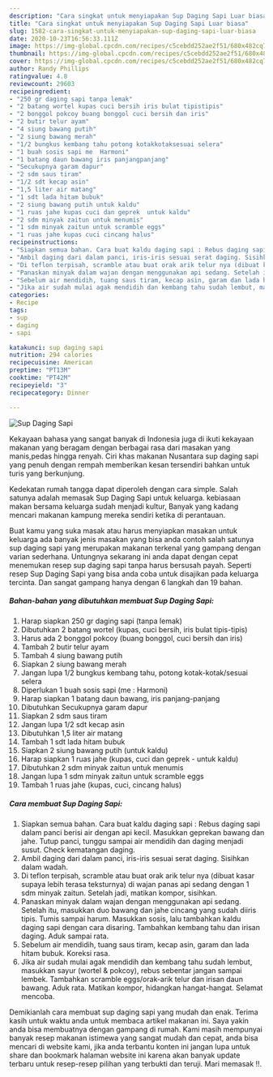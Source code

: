 ```yaml
---
description: "Cara singkat untuk menyiapakan Sup Daging Sapi Luar biasa"
title: "Cara singkat untuk menyiapakan Sup Daging Sapi Luar biasa"
slug: 1582-cara-singkat-untuk-menyiapakan-sup-daging-sapi-luar-biasa
date: 2020-10-23T16:56:33.111Z
image: https://img-global.cpcdn.com/recipes/c5cebdd252ae2f51/680x482cq70/sup-daging-sapi-foto-resep-utama.jpg
thumbnail: https://img-global.cpcdn.com/recipes/c5cebdd252ae2f51/680x482cq70/sup-daging-sapi-foto-resep-utama.jpg
cover: https://img-global.cpcdn.com/recipes/c5cebdd252ae2f51/680x482cq70/sup-daging-sapi-foto-resep-utama.jpg
author: Randy Phillips
ratingvalue: 4.8
reviewcount: 29603
recipeingredient:
- "250 gr daging sapi tanpa lemak"
- "2 batang wortel kupas cuci bersih iris bulat tipistipis"
- "2 bonggol pokcoy buang bonggol cuci bersih dan iris"
- "2 butir telur ayam"
- "4 siung bawang putih"
- "2 siung bawang merah"
- "1/2 bungkus kembang tahu potong kotakkotaksesuai selera"
- "1 buah sosis sapi me  Harmoni"
- "1 batang daun bawang iris panjangpanjang"
- "Secukupnya garam dapur"
- "2 sdm saus tiram"
- "1/2 sdt kecap asin"
- "1,5 liter air matang"
- "1 sdt lada hitam bubuk"
- "2 siung bawang putih untuk kaldu"
- "1 ruas jahe kupas cuci dan geprek  untuk kaldu"
- "2 sdm minyak zaitun untuk menumis"
- "1 sdm minyak zaitun untuk scramble eggs"
- "1 ruas jahe kupas cuci cincang halus"
recipeinstructions:
- "Siapkan semua bahan. Cara buat kaldu daging sapi : Rebus daging sapi dalam panci berisi air dengan api kecil. Masukkan geprekan bawang dan jahe. Tutup panci, tunggu sampai air mendidih dan daging menjadi susut. Check kematangan daging."
- "Ambil daging dari dalam panci, iris-iris sesuai serat daging. Sisihkan dalam wadah."
- "Di teflon terpisah, scramble atau buat orak arik telur nya (dibuat kasar supaya lebih terasa teksturnya) di wajan panas api sedang dengan 1 sdm minyak zaitun. Setelah jadi, matikan kompor, sisihkan."
- "Panaskan minyak dalam wajan dengan menggunakan api sedang. Setelah itu, masukkan duo bawang dan jahe cincang yang sudah diiris tipis. Tumis sampai harum. Masukkan sosis, lalu tambahkan kaldu daging sapi dengan cara disaring. Tambahkan kembang tahu dan irisan daging. Aduk sampai rata."
- "Sebelum air mendidih, tuang saus tiram, kecap asin, garam dan lada hitam bubuk. Koreksi rasa."
- "Jika air sudah mulai agak mendidih dan kembang tahu sudah lembut, masukkan sayur (wortel &amp; pokcoy), rebus sebentar jangan sampai lembek. Tambahkan scramble eggs/orak-arik telur dan irisan daun bawang. Aduk rata. Matikan kompor, hidangkan hangat-hangat. Selamat mencoba."
categories:
- Recipe
tags:
- sup
- daging
- sapi

katakunci: sup daging sapi 
nutrition: 294 calories
recipecuisine: American
preptime: "PT13M"
cooktime: "PT42M"
recipeyield: "3"
recipecategory: Dinner

---
```



![Sup Daging Sapi](https://img-global.cpcdn.com/recipes/c5cebdd252ae2f51/680x482cq70/sup-daging-sapi-foto-resep-utama.jpg)

Kekayaan bahasa yang sangat banyak di Indonesia juga di ikuti kekayaan makanan yang beragam dengan berbagai rasa dari masakan yang manis,pedas hingga renyah. Ciri khas makanan Nusantara sup daging sapi yang penuh dengan rempah memberikan kesan tersendiri bahkan untuk turis yang berkunjung.




Kedekatan rumah tangga dapat diperoleh dengan cara simple. Salah satunya adalah memasak Sup Daging Sapi untuk keluarga. kebiasaan makan bersama keluarga sudah menjadi kultur, Banyak yang kadang mencari makanan kampung mereka sendiri ketika di perantauan.

Buat kamu yang suka masak atau harus menyiapkan masakan untuk keluarga ada banyak jenis masakan yang bisa anda contoh salah satunya sup daging sapi yang merupakan makanan terkenal yang gampang dengan varian sederhana. Untungnya sekarang ini anda dapat dengan cepat menemukan resep sup daging sapi tanpa harus bersusah payah.
Seperti resep Sup Daging Sapi yang bisa anda coba untuk disajikan pada keluarga tercinta. Dan sangat gampang hanya dengan 6 langkah dan 19 bahan.


<!--inarticleads1-->

##### Bahan-bahan yang dibutuhkan membuat Sup Daging Sapi:

1. Harap siapkan 250 gr daging sapi (tanpa lemak)
1. Dibutuhkan 2 batang wortel (kupas, cuci bersih, iris bulat tipis-tipis)
1. Harus ada 2 bonggol pokcoy (buang bonggol, cuci bersih dan iris)
1. Tambah 2 butir telur ayam
1. Tambah 4 siung bawang putih
1. Siapkan 2 siung bawang merah
1. Jangan lupa 1/2 bungkus kembang tahu, potong kotak-kotak/sesuai selera
1. Diperlukan 1 buah sosis sapi (me : Harmoni)
1. Harap siapkan 1 batang daun bawang, iris panjang-panjang
1. Dibutuhkan Secukupnya garam dapur
1. Siapkan 2 sdm saus tiram
1. Jangan lupa 1/2 sdt kecap asin
1. Dibutuhkan 1,5 liter air matang
1. Tambah 1 sdt lada hitam bubuk
1. Siapkan 2 siung bawang putih (untuk kaldu)
1. Harap siapkan 1 ruas jahe (kupas, cuci dan geprek - untuk kaldu)
1. Dibutuhkan 2 sdm minyak zaitun untuk menumis
1. Jangan lupa 1 sdm minyak zaitun untuk scramble eggs
1. Tambah 1 ruas jahe (kupas, cuci, cincang halus)




<!--inarticleads2-->

##### Cara membuat  Sup Daging Sapi:

1. Siapkan semua bahan. Cara buat kaldu daging sapi : Rebus daging sapi dalam panci berisi air dengan api kecil. Masukkan geprekan bawang dan jahe. Tutup panci, tunggu sampai air mendidih dan daging menjadi susut. Check kematangan daging.
1. Ambil daging dari dalam panci, iris-iris sesuai serat daging. Sisihkan dalam wadah.
1. Di teflon terpisah, scramble atau buat orak arik telur nya (dibuat kasar supaya lebih terasa teksturnya) di wajan panas api sedang dengan 1 sdm minyak zaitun. Setelah jadi, matikan kompor, sisihkan.
1. Panaskan minyak dalam wajan dengan menggunakan api sedang. Setelah itu, masukkan duo bawang dan jahe cincang yang sudah diiris tipis. Tumis sampai harum. Masukkan sosis, lalu tambahkan kaldu daging sapi dengan cara disaring. Tambahkan kembang tahu dan irisan daging. Aduk sampai rata.
1. Sebelum air mendidih, tuang saus tiram, kecap asin, garam dan lada hitam bubuk. Koreksi rasa.
1. Jika air sudah mulai agak mendidih dan kembang tahu sudah lembut, masukkan sayur (wortel &amp; pokcoy), rebus sebentar jangan sampai lembek. Tambahkan scramble eggs/orak-arik telur dan irisan daun bawang. Aduk rata. Matikan kompor, hidangkan hangat-hangat. Selamat mencoba.




Demikianlah cara membuat sup daging sapi yang mudah dan enak. Terima kasih untuk waktu anda untuk membaca artikel makanan ini. Saya yakin anda bisa membuatnya dengan gampang di rumah. Kami masih mempunyai banyak resep makanan istimewa yang sangat mudah dan cepat, anda bisa mencari di website kami, jika anda terbantu konten ini jangan lupa untuk share dan bookmark halaman website ini karena akan banyak update terbaru untuk resep-resep pilihan yang terbukti dan teruji. Mari memasak !!. 

